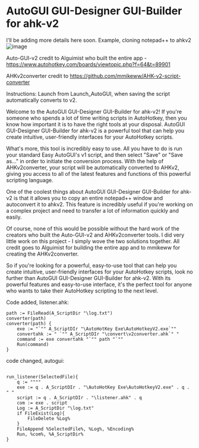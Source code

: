 # AutoGUI GUI-Designer GUI-Builder for ahk-v2

I'll be adding more details here soon. Example, cloning notepad++ to ahkv2
![image](https://user-images.githubusercontent.com/98753696/232308834-5af87bbe-f920-4751-9019-44f834910c0b.jpg)

Auto-GUI-v2 credit to Alguimist who built the entire app - https://www.autohotkey.com/boards/viewtopic.php?f=64&t=89901 

AHKv2converter credit to https://github.com/mmikeww/AHK-v2-script-converter

Instructions: Launch from Launch_AutoGUI, when saving the script automatically converts to v2. 

Welcome to the AutoGUI GUI-Designer GUI-Builder for ahk-v2! If you're someone who spends a lot of time writing scripts in AutoHotkey, then you know how important it is to have the right tools at your disposal. AutoGUI GUI-Designer GUI-Builder for ahk-v2 is a powerful tool that can help you create intuitive, user-friendly interfaces for your AutoHotkey scripts.

What's more, this tool is incredibly easy to use. All you have to do is run your standard Easy AutoGUI's v1 script, and then select "Save" or "Save as..." in order to initiate the conversion process. With the help of AHKv2converter, your script will be automatically converted to AHKv2, giving you access to all of the latest features and functions of this powerful scripting language.

One of the coolest things about AutoGUI GUI-Designer GUI-Builder for ahk-v2 is that it allows you to copy an entire notepad++ window and autoconvert it to ahkv2. This feature is incredibly useful if you're working on a complex project and need to transfer a lot of information quickly and easily.

Of course, none of this would be possible without the hard work of the creators who built the Auto-GUI-v2 and AHKv2converter tools. I did very little work on this project - I simply wove the two solutions together. All credit goes to Alguimist for building the entire app and to mmikeww for creating the AHKv2converter.

So if you're looking for a powerful, easy-to-use tool that can help you create intuitive, user-friendly interfaces for your AutoHotkey scripts, look no further than AutoGUI GUI-Designer GUI-Builder for ahk-v2. With its powerful features and easy-to-use interface, it's the perfect tool for anyone who wants to take their AutoHotkey scripting to the next level.





Code added, listener.ahk:

```autohotkey
path := FileRead(A_ScriptDir "\log.txt")
converter(path)
converter(path) {
    exe := "`"" A_ScriptDIr "\AutoHotKey Exe\AutoHotkeyV2.exe`""
    convertahk := " `"" A_ScriptDIr "\convert\v2converter.ahk`" "
    command := exe convertahk "`"" path "`""
    Run(command)
}

```

code changed, autogui:


```autohotkey
    
run_listener(SelectedFile){
    q := """"
    exe := q . A_ScriptDIr . "\AutoHotKey Exe\AutoHotkeyV2.exe" . q . " "
    script := q . A_ScriptDIr . "\listener.ahk" . q 
    com := exe . script
    Log := A_ScriptDir "\log.txt"
    if FileExist(Log){
        FileDelete %Log%
    }
    FileAppend %SelectedFile%, %Log%, %Encoding%
    Run, %com%, %A_ScriptDir%
}
```

